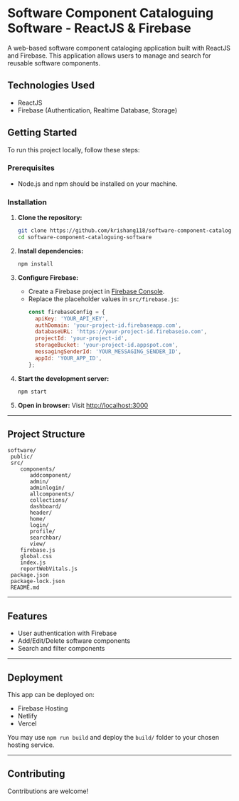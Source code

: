 # Software Component Cataloguing Software - ReactJS & Firebase

A web-based software component cataloging application built with ReactJS and Firebase. This application allows users to manage and search for reusable software components.

##  Technologies Used

- ReactJS
- Firebase (Authentication, Realtime Database, Storage)

##  Getting Started

To run this project locally, follow these steps:

###  Prerequisites

- Node.js and npm should be installed on your machine.

###  Installation

1. **Clone the repository:**
   ```bash
   git clone https://github.com/krishang118/software-component-cataloguing-software.git
   cd software-component-cataloguing-software
   ```

2. **Install dependencies:**
   ```bash
   npm install
   ```

3. **Configure Firebase:**
   - Create a Firebase project in [Firebase Console](https://console.firebase.google.com/).
   - Replace the placeholder values in `src/firebase.js`:
     ```js
     const firebaseConfig = {
       apiKey: 'YOUR_API_KEY',
       authDomain: 'your-project-id.firebaseapp.com',
       databaseURL: 'https://your-project-id.firebaseio.com',
       projectId: 'your-project-id',
       storageBucket: 'your-project-id.appspot.com',
       messagingSenderId: 'YOUR_MESSAGING_SENDER_ID',
       appId: 'YOUR_APP_ID',
     };
     ```

4. **Start the development server:**
   ```bash
   npm start
   ```

5. **Open in browser:**
   Visit [http://localhost:3000](http://localhost:3000)

---

##  Project Structure

```
software/
 public/
 src/
    components/
       addcomponent/
       admin/
       adminlogin/
       allcomponents/
       collections/
       dashboard/
       header/
       home/
       login/
       profile/
       searchbar/
       view/
    firebase.js
    global.css
    index.js
    reportWebVitals.js
 package.json
 package-lock.json
 README.md
```

---

##  Features

-  User authentication with Firebase
-  Add/Edit/Delete software components
-  Search and filter components

---

##  Deployment

This app can be deployed on:
- Firebase Hosting
- Netlify
- Vercel

You may use `npm run build` and deploy the `build/` folder to your chosen hosting service.

---

## Contributing

Contributions are welcome!

